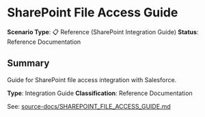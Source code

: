 # SharePoint File Access Guide

**Scenario Type**: 📋 Reference (SharePoint Integration Guide)
**Status**: Reference Documentation

## Summary
Guide for SharePoint file access integration with Salesforce.

**Type**: Integration Guide
**Classification**: Reference Documentation

See: [source-docs/SHAREPOINT_FILE_ACCESS_GUIDE.md](source-docs/SHAREPOINT_FILE_ACCESS_GUIDE.md)
